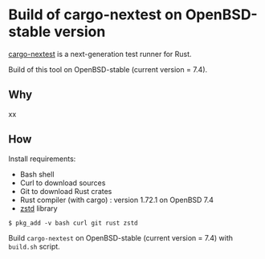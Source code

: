 # Build of cargo-nextest on OpenBSD-stable version

[cargo-nextest](https://github.com/nextest-rs/nextest) is a next-generation test runner for Rust.

Build of this tool on OpenBSD-stable (current version = 7.4).

## Why

xx

## How

Install requirements:

  * Bash shell
  * Curl to download sources
  * Git to download Rust crates
  * Rust compiler (with cargo) : version 1.72.1 on OpenBSD 7.4
  * [zstd](https://facebook.github.io/zstd/) library

```shell
$ pkg_add -v bash curl git rust zstd
```

Build `cargo-nextest` on OpenBSD-stable (current version = 7.4) with `build.sh` script.
